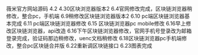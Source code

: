 薇米官方网站源码
4.2
4.30区块浏览器版本2
6.4官网修改完成，区块链浏览器稍修改，整合pc，手机端
6.9稍修改区块链浏览器版本2
6.10 pc端区块链浏览器基本完成
6.11 pc端区块链浏览器修改
6.15 区块链浏览器pc mobile修改
6.16早上修改区块链浏览器，api改造
6.16下午区块链浏览器修改，官网手机号登录改为邮箱登录完成，验证码那边稍修改，uenc文档稍修改
6.18区块链浏览器pc手机端修改，整合pc区块链合并版
6.22重新调区块链接口
6.23图表完成